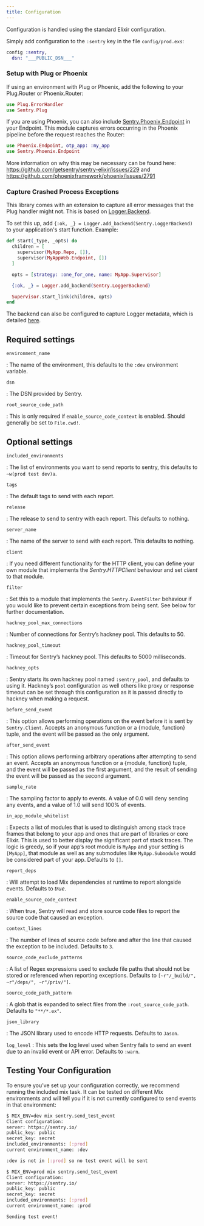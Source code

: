 ```yaml
---
title: Configuration
---
```


Configuration is handled using the standard Elixir configuration.

Simply add configuration to the `:sentry` key in the file `config/prod.exs`:

```elixir
config :sentry,
  dsn: "___PUBLIC_DSN___"
```

### Setup with Plug or Phoenix

If using an environment with Plug or Phoenix, add the following to your Plug.Router or Phoenix.Router:

```elixir
use Plug.ErrorHandler
use Sentry.Plug
```

If you are using Phoenix, you can also include [Sentry.Phoenix.Endpoint](https://hexdocs.pm/sentry/Sentry.Phoenix.Endpoint.html) in your Endpoint. This module captures errors occurring in the Phoenix pipeline before the request reaches the Router:

```elixir
use Phoenix.Endpoint, otp_app: :my_app
use Sentry.Phoenix.Endpoint
```

More information on why this may be necessary can be found here: https://github.com/getsentry/sentry-elixir/issues/229 and https://github.com/phoenixframework/phoenix/issues/2791

### Capture Crashed Process Exceptions

This library comes with an extension to capture all error messages that the Plug handler might not.  This is based on [Logger.Backend](https://hexdocs.pm/logger/Logger.html#module-backends).

To set this up, add `{:ok, _} = Logger.add_backend(Sentry.LoggerBackend)` to your application's start function. Example:

```elixir
def start(_type, _opts) do
  children = [
    supervisor(MyApp.Repo, []),
    supervisor(MyAppWeb.Endpoint, [])
  ]

  opts = [strategy: :one_for_one, name: MyApp.Supervisor]

  {:ok, _} = Logger.add_backend(Sentry.LoggerBackend)

  Supervisor.start_link(children, opts)
end
```

The backend can also be configured to capture Logger metadata, which is detailed [here](https://hexdocs.pm/sentry/Sentry.LoggerBackend.html).

## Required settings

`environment_name`

: The name of the environment, this defaults to the `:dev` environment variable.

`dsn`

: The DSN provided by Sentry.

`root_source_code_path`

: This is only required if `enable_source_code_context` is enabled. Should generally be set to `File.cwd!`.

## Optional settings

`included_environments`

: The list of environments you want to send reports to sentry, this defaults to `~w(prod test dev)a`.

`tags`

: The default tags to send with each report.

`release`

: The release to send to sentry with each report. This defaults to nothing.

`server_name`

: The name of the server to send with each report. This defaults to nothing.

`client`

: If you need different functionality for the HTTP client, you can define your own module that implements the _Sentry.HTTPClient_ behaviour and set _client_ to that module.

`filter`

: Set this to a module that implements the `Sentry.EventFilter` behaviour if you would like to prevent certain exceptions from being sent. See below for further documentation.

`hackney_pool_max_connections`

: Number of connections for Sentry’s hackney pool. This defaults to 50.

`hackney_pool_timeout`

: Timeout for Sentry’s hackney pool. This defaults to 5000 milliseconds.

`hackney_opts`

: Sentry starts its own hackney pool named `:sentry_pool`, and defaults to using it. Hackney’s `pool` configuration as well others like proxy or response timeout can be set through this configuration as it is passed directly to hackney when making a request.

`before_send_event`

: This option allows performing operations on the event before it is sent by `Sentry.Client`. Accepts an anonymous function or a {module, function} tuple, and the event will be passed as the only argument.

`after_send_event`

: This option allows performing arbitrary operations after attempting to send an event. Accepts an anonymous function or a {module, function} tuple, and the event will be passed as the first argument, and the result of sending the event will be passed as the second argument.

`sample_rate`

: The sampling factor to apply to events. A value of 0.0 will deny sending any events, and a value of 1.0 will send 100% of events.

`in_app_module_whitelist`

: Expects a list of modules that is used to distinguish among stack trace frames that belong to your app and ones that are part of libraries or core Elixir. This is used to better display the significant part of stack traces. The logic is greedy, so if your app’s root module is `MyApp` and your setting is `[MyApp]`, that module as well as any submodules like `MyApp.Submodule` would be considered part of your app. Defaults to `[]`.

`report_deps`

: Will attempt to load Mix dependencies at runtime to report alongside events. Defaults to _true_.

`enable_source_code_context`

: When true, Sentry will read and store source code files to report the source code that caused an exception.

`context_lines`

: The number of lines of source code before and after the line that caused the exception to be included. Defaults to `3`.

`source_code_exclude_patterns`

: A list of Regex expressions used to exclude file paths that should not be stored or referenced when reporting exceptions. Defaults to `[~r"/_build/", ~r"/deps/", ~r"/priv/"]`.

`source_code_path_pattern`

: A glob that is expanded to select files from the `:root_source_code_path`. Defaults to `"**/*.ex"`.

`json_library`

: The JSON library used to encode HTTP requests.  Defaults to `Jason`.

`log_level`
: This sets the log level used when Sentry fails to send an event due to an invalid event or API error. Defaults to `:warn`.

## Testing Your Configuration

To ensure you’ve set up your configuration correctly, we recommend running the included mix task. It can be tested on different Mix environments and will tell you if it is not currently configured to send events in that environment:

```bash
$ MIX_ENV=dev mix sentry.send_test_event
Client configuration:
server: https://sentry.io/
public_key: public
secret_key: secret
included_environments: [:prod]
current environment_name: :dev

:dev is not in [:prod] so no test event will be sent

$ MIX_ENV=prod mix sentry.send_test_event
Client configuration:
server: https://sentry.io/
public_key: public
secret_key: secret
included_environments: [:prod]
current environment_name: :prod

Sending test event!
```

